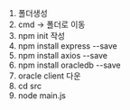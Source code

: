 1. 폴더생성
2. cmd -> 폴더로 이동
3. npm init 작성
4. npm install express --save
5. npm install axios --save
6. npm install oracledb --save
7. oracle client 다운
8. cd src
9. node main.js